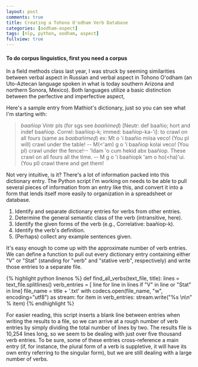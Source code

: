 ```yaml
---
layout: post
comments: true
title: Creating a Tohono O'odham Verb Database
categories: [oodham-aspect]
tags: [nlp, python, oodham, aspect]
fullview: true
---
```


#### To do corpus linguistics, first you need a corpus

In a field methods class last year, I was struck by seeming
similarities between verbal aspect in Russian and verbal aspect in
Tohono O'odham (an Uto-Aztecan language spoken in what is today
southern Arizona and northern Sonora, Mexico). Both languages utilize
a basic distinction between the perfective and imperfective aspect,


Here's a sample entry from Mathiot's dictionary, just so you can see
what I'm starting with:

> *baañiop* Vintr pls (for sgs see *baañimeḑ*)
> \[Neutr: def baañio; hort and indef baañiop. Correl: baañiop-k; immed: baañiop-ka-'i\]:
> to crawl on all fours (same as *baabañimeḑ*) ex: Mt o 'i baañio miisa
> veco! (You pl will) crawl under the table! -- M(&lt;'am) g o 'i baañiop
> kolai veco! (You pl) crawl under the fence!-- 'Idam 'o cum hekid abx
> baañiop. These crawl on all fours all the time. -- M g o 'i baañiopk
> 'am o ho(&lt;ha)'ui. (You pl) crawl there and get them!

Not very intuitive, is it? There's a lot of information packed into
this dictionary entry. The Python script I'm working on needs to be
able to pull several pieces of information from an entry like this,
and convert it into a form that lends itself more easily to
organization in a spreadsheet or database.

1. Identify and separate dictionary entries for verbs from other
   entries.
1. Determine the general semantic class of the verb (intransitive,
   here).
1. Identify the given forms of the verb (e.g., Correlative:
   baañiop-k).
1. Identify the verb's definition.
1. (Perhaps) collect any example sentences given.

It's easy enough to come up with the approximate number of verb
entries. We can define a function to pull out every dictionary entry
containing either "V" or "Stat" (standing for "verb" and "stative
verb", respectively) and write those entries to a separate file.

{% highlight python linenos %}
def find_all_verbs(text_file, title):
    lines = text_file.splitlines()
    verb_entries = [
	    line for line in lines if "V" in line or "Stat" in line]
    file_name = title + '.txt'
    with codecs.open(file_name, "w", encoding="utf8") as stream:
        for item in verb_entries:
            stream.write("%s \n\n" % item)
{% endhighlight %}

For easier reading, this script inserts a blank line between entries
when writing the results to a file, so we can arrive at a rough number
of verb entries by simply dividing the total number of lines by
two. The results file is 10,254 lines long, so we seem to be dealing
with just over five thousand verb entries. To be sure, some of these entries
cross-reference a main entry (if, for instance, the plural form of a
verb is suppletive, it will have its own entry referring to the
singular form), but we are still dealing with a large number of verbs.

